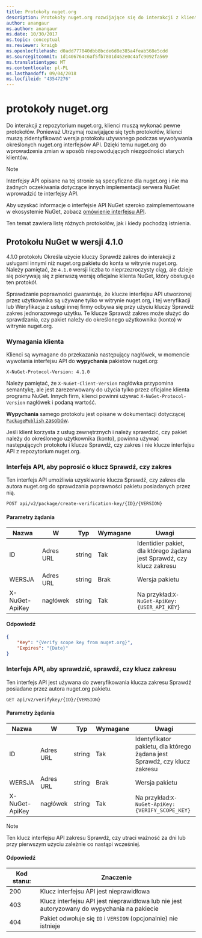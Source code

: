 ```yaml
---
title: Protokoły nuget.org
description: Protokoły nuget.org rozwijające się do interakcji z klientami NuGet.
author: anangaur
ms.author: anangaur
ms.date: 10/30/2017
ms.topic: conceptual
ms.reviewer: kraigb
ms.openlocfilehash: d0add777040dbb8bcde6d8e385a4feab568e5cdd
ms.sourcegitcommit: 1d1406764c6af5fb7801d462e0c4afc9092fa569
ms.translationtype: MT
ms.contentlocale: pl-PL
ms.lasthandoff: 09/04/2018
ms.locfileid: "43547276"
---
```

# <a name="nugetorg-protocols"></a>protokoły nuget.org

Do interakcji z repozytorium nuget.org, klienci muszą wykonać pewne protokołów. Ponieważ Utrzymaj rozwijające się tych protokołów, klienci muszą zidentyfikować wersja protokołu używanego podczas wywoływania określonych nuget.org interfejsów API. Dzięki temu nuget.org do wprowadzenia zmian w sposób niepowodujących niezgodności starych klientów.

> [!Note]
> Interfejsy API opisane na tej stronie są specyficzne dla nuget.org i nie ma żadnych oczekiwania dotyczące innych implementacji serwera NuGet wprowadzić te interfejsy API. 

Aby uzyskać informacje o interfejsie API NuGet szeroko zaimplementowane w ekosystemie NuGet, zobacz [omówienie interfejsu API](overview.md).

Ten temat zawiera listę różnych protokołów, jak i kiedy pochodzą istnienia.

## <a name="nuget-protocol-version-410"></a>Protokołu NuGet w wersji 4.1.0

4.1.0 protokołu Określa użycie kluczy Sprawdź zakres do interakcji z usługami innymi niż nuget.org pakietu do konta w witrynie nuget.org. Należy pamiętać, że `4.1.0` wersji liczba to nieprzezroczysty ciąg, ale dzieje się pokrywają się z pierwszą wersję oficjalne klienta NuGet, który obsługuje ten protokół.

Sprawdzanie poprawności gwarantuje, że klucze interfejsu API utworzonej przez użytkownika są używane tylko w witrynie nuget.org, i tej weryfikacji lub Weryfikacja z usługi innej firmy odbywa się przy użyciu kluczy Sprawdź zakres jednorazowego użytku. Te klucze Sprawdź zakres może służyć do sprawdzania, czy pakiet należy do określonego użytkownika (konto) w witrynie nuget.org.

### <a name="client-requirement"></a>Wymagania klienta

Klienci są wymagane do przekazania następujący nagłówek, w momencie wywołania interfejsu API do **wypychania** pakietów nuget.org:

    X-NuGet-Protocol-Version: 4.1.0

Należy pamiętać, że `X-NuGet-Client-Version` nagłówka przypomina semantykę, ale jest zarezerwowany do użycia tylko przez oficjalne klienta programu NuGet. Innych firm, klienci powinni używać `X-NuGet-Protocol-Version` nagłówek i podaną wartość.

**Wypychania** samego protokołu jest opisane w dokumentacji dotyczącej [ `PackagePublish` zasobów](package-publish-resource.md).

Jeśli klient korzysta z usług zewnętrznych i należy sprawdzić, czy pakiet należy do określonego użytkownika (konto), powinna używać następujących protokołu i klucze Sprawdź, czy zakres i nie klucze interfejsu API z repozytorium nuget.org.

### <a name="api-to-request-a-verify-scope-key"></a>Interfejs API, aby poprosić o klucz Sprawdź, czy zakres

Ten interfejs API umożliwia uzyskiwanie klucza Sprawdź, czy zakres dla autora nuget.org do sprawdzania poprawności pakietu posiadanych przez nią.

    POST api/v2/package/create-verification-key/{ID}/{VERSION}

#### <a name="request-parameters"></a>Parametry żądania

Nazwa           | W     | Typ   | Wymagane | Uwagi
-------------- | ------ | ------ | -------- | -----
ID             | Adres URL    | string | Tak      | Identidier pakiet, dla którego żądana jest Sprawdź, czy klucz zakresu
WERSJA        | Adres URL    | string | Brak       | Wersja pakietu
X-NuGet-ApiKey | nagłówek | string | Tak      | Na przykład:`X-NuGet-ApiKey: {USER_API_KEY}`

#### <a name="response"></a>Odpowiedź

```json
{
    "Key": "{Verify scope key from nuget.org}",
    "Expires": "{Date}"
}
```

### <a name="api-to-verify-the-verify-scope-key"></a>Interfejs API, aby sprawdzić, sprawdź, czy klucz zakresu

Ten interfejs API jest używana do zweryfikowania klucza zakresu Sprawdź posiadane przez autora nuget.org pakietu.

    GET api/v2/verifykey/{ID}/{VERSION}

#### <a name="request-parameters"></a>Parametry żądania

Nazwa           | W     | Typ   | Wymagane | Uwagi
-------------  | ------ | ------ | -------- | -----
ID             | Adres URL    | string | Tak      | Identyfikator pakietu, dla którego żądana jest Sprawdź, czy klucz zakresu
WERSJA        | Adres URL    | string | Brak       | Wersja pakietu
X-NuGet-ApiKey | nagłówek | string | Tak      | Na przykład:`X-NuGet-ApiKey: {VERIFY_SCOPE_KEY}`

> [!Note]
> Ten klucz interfejsu API zakresu Sprawdź, czy utraci ważność za dni lub przy pierwszym użyciu zależnie co nastąpi wcześniej.

#### <a name="response"></a>Odpowiedź

Kod stanu: | Znaczenie
----------- | -------
200         | Klucz interfejsu API jest nieprawidłowa
403         | Klucz interfejsu API jest nieprawidłowa lub nie jest autoryzowany do wypychania na pakiecie
404         | Pakiet odwołuje się `ID` i `VERSION` (opcjonalnie) nie istnieje
